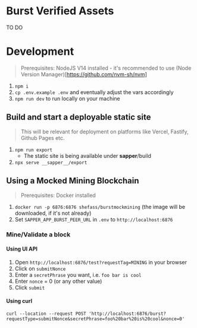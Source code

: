 # Burst Verified Assets

TO DO


# Development

> Prerequisites: NodeJS V14 installed - it's recommended to use (Node Version Manager)[https://github.com/nvm-sh/nvm]

1. `npm i`
2. `cp .env.example .env` and eventually adjust the vars accordingly
3. `npm run dev` to run locally on your machine

## Build and start a deployable static site

> This will be relevant for deployment on platforms like Vercel, Fastify, Github Pages etc.

1. `npm run export`
    - The static site is being available under __sapper__/build 
2. `npx serve __sapper__/export`


## Using a Mocked Mining Blockchain

> Prerequisites: Docker installed

1. `docker run -p 6876:6876 shefass/burstmockmining` (the image will be downloaded, if it's not already)
2. Set `SAPPER_APP_BURST_PEER_URL` in `.env` to `http://localhost:6876`


### Mine/Validate a block

#### Using UI API

1. Open `http://localhost:6876/test?requestTag=MINING` in your browser
2. Click on `submitNonce`
3. Enter a `secretPhrase` you want, i.e. `foo bar is cool`
4. Enter `nonce` = 0 (or any other value)
5. Click `submit`

#### Using curl

`curl --location --request POST 'http://localhost:6876/burst?requestType=submitNonce&secretPhrase=foo%20bar%20is%20cool&nonce=0'`
